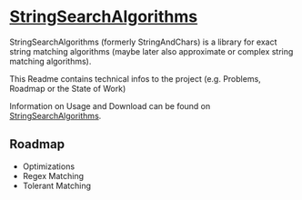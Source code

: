 [StringSearchAlgorithms](http://stringsearchalgorithms.amygdalum.net/)
===============
StringSearchAlgorithms (formerly StringAndChars) is a library for exact string matching algorithms (maybe later also approximate or complex string matching algorithms).

This Readme contains technical infos to the project (e.g. Problems, Roadmap or the State of Work)

Information on Usage and Download can be found on [StringSearchAlgorithms](http://stringsearchalgorithms.amygdalum.net/). 

Roadmap
-----
- Optimizations
- Regex Matching
- Tolerant Matching
